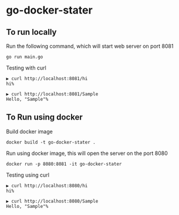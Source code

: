 # go-docker-stater

## To run locally
Run the following command, which will start web server on port 8081
```
go run main.go
```

Testing with curl
```
▶ curl http://localhost:8081/hi
hi%

▶ curl http://localhost:8081/Sample
Hello, "Sample"%
```

## To Run using docker
Build docker image
```
docker build -t go-docker-stater .
```

Run using docker image, this will open the server on the port 8080
```
docker run -p 8080:8081 -it go-docker-stater
```
Testing using curl
```
▶ curl http://localhost:8080/hi
hi%

▶ curl http://localhost:8080/Sample
Hello, "Sample"%

